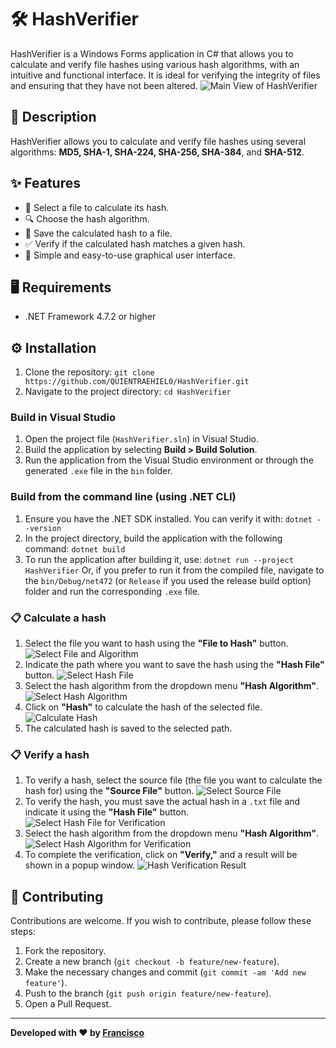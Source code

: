 # 🛠️ HashVerifier
HashVerifier is a Windows Forms application in C# that allows you to calculate and verify file hashes using various hash algorithms, with an intuitive and functional interface. It is ideal for verifying the integrity of files and ensuring that they have not been altered.
![Main View of HashVerifier](img/imgPrincipal.png)

## 🚀 Description
HashVerifier allows you to calculate and verify file hashes using several algorithms: **MD5, SHA-1, SHA-224, SHA-256, SHA-384**, and **SHA-512**.

## ✨ Features
- 📂 Select a file to calculate its hash.
- 🔍 Choose the hash algorithm.
- 💾 Save the calculated hash to a file.
- ✅ Verify if the calculated hash matches a given hash.
- 👤 Simple and easy-to-use graphical user interface.

## 🖥️ Requirements
- .NET Framework 4.7.2 or higher

## ⚙️ Installation
1. Clone the repository: `git clone https://github.com/QUIENTRAEHIEL0/HashVerifier.git`
2. Navigate to the project directory: `cd HashVerifier`

### Build in Visual Studio
1. Open the project file (`HashVerifier.sln`) in Visual Studio.
2. Build the application by selecting **Build > Build Solution**.
3. Run the application from the Visual Studio environment or through the generated `.exe` file in the `bin` folder.

### Build from the command line (using .NET CLI)
1. Ensure you have the .NET SDK installed. You can verify it with: `dotnet --version`
2. In the project directory, build the application with the following command: `dotnet build`
3. To run the application after building it, use: `dotnet run --project HashVerifier` Or, if you prefer to run it from the compiled file, navigate to the `bin/Debug/net472` (or `Release` if you used the release build option) folder and run the corresponding `.exe` file.

### 📋 Calculate a hash
1. Select the file you want to hash using the **"File to Hash"** button.
   ![Select File and Algorithm](img/imgExam1.png)
2. Indicate the path where you want to save the hash using the **"Hash File"** button.
   ![Select Hash File](img/imgExam2.png)
3. Select the hash algorithm from the dropdown menu **"Hash Algorithm"**.
   ![Select Hash Algorithm](img/imgAlgoritmo.png)
4. Click on **"Hash"** to calculate the hash of the selected file.
   ![Calculate Hash](img/imgCalcHash.png)
5. The calculated hash is saved to the selected path.

### 📋 Verify a hash
1. To verify a hash, select the source file (the file you want to calculate the hash for) using the **"Source File"** button.
   ![Select Source File](img/imgFuente.png)
2. To verify the hash, you must save the actual hash in a `.txt` file and indicate it using the **"Hash File"** button.
   ![Select Hash File for Verification](img/imgHash.png)
3. Select the hash algorithm from the dropdown menu **"Hash Algorithm"**.
   ![Select Hash Algorithm for Verification](img/imgAlgoritmo2.png)
4. To complete the verification, click on **"Verify,"** and a result will be shown in a popup window.
   ![Hash Verification Result](img/imgHashVerifi.png)

## 🤝 Contributing
Contributions are welcome. If you wish to contribute, please follow these steps:
1. Fork the repository.
2. Create a new branch (`git checkout -b feature/new-feature`).
3. Make the necessary changes and commit (`git commit -am 'Add new feature'`).
4. Push to the branch (`git push origin feature/new-feature`).
5. Open a Pull Request.

---

**Developed with ❤️ by [Francisco](https://github.com/Farlopitec)**
